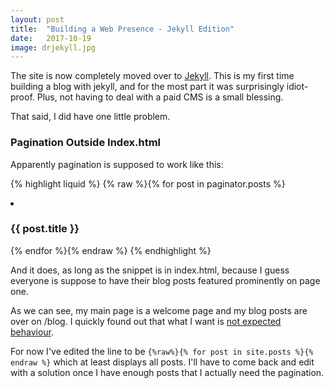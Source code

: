 ```yaml
---
layout: post
title:  "Building a Web Presence - Jekyll Edition"
date:   2017-10-19
image: drjekyll.jpg
---
```


The site is now completely moved over to [Jekyll](https://jekyllrb.com/). This is my first time building a blog with jekyll, and for the most part it was surprisingly idiot-proof. Plus, not having to deal with a paid CMS is a small blessing.

That said, I did have one little problem.

### Pagination Outside Index.html

Apparently pagination is supposed to work like this:

{% highlight liquid %}
{% raw %}{% for post in paginator.posts %}
<li>
    <h3>{{ post.title }}</h3>
</li>
{% endfor %}{% endraw %}
{% endhighlight %}

And it does, as long as the snippet is in index.html, because I guess everyone is suppose to have their blog posts featured prominently on page one.

As we can see, my main page is a welcome page and my blog posts are over on /blog. I quickly found out that what I want is [not expected behaviour](https://github.com/jekyll/jekyll/issues/267).

For now I've edited the line to be `{%raw%}{% for post in site.posts %}{% endraw %}` which at least displays all posts. I'll have to come back and edit with a solution once I have enough posts that I actually need the pagination.